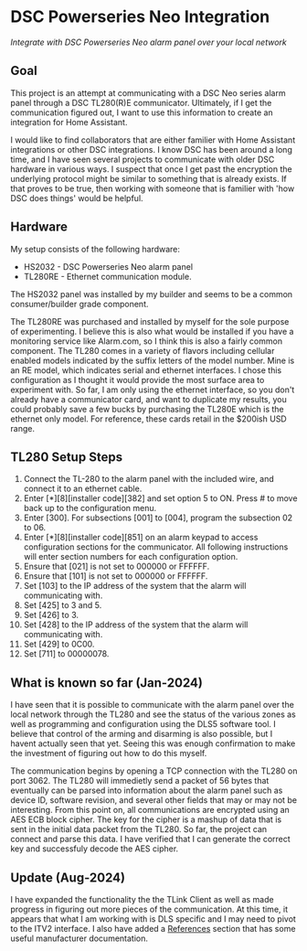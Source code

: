 # DSC Powerseries Neo Integration

 _Integrate with DSC Powerseries Neo alarm panel over your local network_

## Goal

This project is an attempt at communicating with a DSC Neo series alarm panel through a DSC TL280(R)E communicator.  Ultimately, if I get the communication figured out, I want to use this information to create an integration for Home Assistant.

I would like to find collaborators that are either familier with Home Assistant integrations or other DSC integrations.  I know DSC has been around a long time, and I have seen several projects to communicate with older DSC hardware in various ways.  I suspect that once I get past the encryption the underlying protocol might be similar to something that is already exists.  If that proves to be true, then working with someone that is familier with 'how DSC does things' would be helpful.

## Hardware

My setup consists of the following hardware:
- HS2032 - DSC Powerseries Neo alarm panel
- TL280RE - Ethernet communication module.

The HS2032 panel was installed by my builder and seems to be a common consumer/builder grade component.

The TL280RE was purchased and installed by myself for the sole purpose of experimenting.  I believe this is also what would be installed if you have a monitoring service like Alarm.com, so I think this is also a fairly common component.  The TL280 comes in a variety of flavors including cellular enabled models indicated by the suffix letters of the model number.  Mine is an RE model, which indicates serial and ethernet interfaces.  I chose this configuration as I thought it would provide the most surface area to experiment with.  So far, I am only using the ethernet interface, so you don't already have a communicator card, and want to duplicate my results, you could probably save a few bucks by purchasing the TL280E which is the ethernet only model.  For reference, these cards retail in the $200ish USD range.

## TL280 Setup Steps

1. Connect the TL-280 to the alarm panel with the included wire, and connect it to an ethernet cable.
2. Enter [*][8][installer code][382] and set option 5 to ON. Press # to move back up to the configuration menu.
3. Enter [300]. For subsections [001] to [004], program the subsection 02 to 06.
4. Enter [*][8][installer code][851] on an alarm keypad to access configuration sections for the communicator. All following instructions will enter section numbers for each configuration option.
5. Ensure that [021] is not set to 000000 or FFFFFF.
6. Ensure that [101] is not set to 000000 or FFFFFF.
7. Set [103] to the IP address of the system that the alarm will communicating with.
8. Set [425] to 3 and 5.
9. Set [426] to 3.
10. Set [428] to the IP address of the system that the alarm will communicating with.
11. Set [429] to 0C00.
12. Set [711] to 00000078.

## What is known so far (Jan-2024)

I have seen that it is possible to communicate with the alarm panel over the local network through the TL280 and see the status of the various zones as well as programming and configuration using the DLS5 software tool.  I believe that control of the arming and disarming is also possible, but I havent actually seen that yet. Seeing this was enough confirmation to make the investment of figuring out how to do this myself.

The communication begins by opening a TCP connection with the TL280 on port 3062.  The TL280 will immedietly send a packet of 56 bytes that eventually can be parsed into information about the alarm panel such as device ID, software revision, and several other fields that may or may not be interesting.  From this point on, all communications are encrypted using an AES ECB block cipher.  The key for the cipher is a mashup of data that is sent in the initial data packet from the TL280.  So far, the project can connect and parse this data.  I have verified that I can generate the correct key and successfuly decode the AES cipher.

## Update (Aug-2024)
I have expanded the functionality the the TLink Client as well as made progress in figuring out more pieces of the communication.  At this time, it appears that what I am working with is DLS specific and I may need to pivot to the ITV2 interface.
I also have added a [References](References.md) section that has some useful manufacturer documentation.
